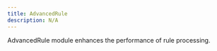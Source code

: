 ```yaml
---
title: AdvancedRule
description: N/A
---
```


AdvancedRule module enhances the performance of rule processing.
